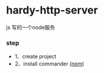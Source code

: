 # hardy-http-server
js 写的一个node服务


### step
- 1、create project
- 2、install commander ([npm](https://www.npmjs.com/package/commander))